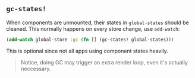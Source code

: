 
`gc-states!`
----

When components are unmounted, their states in `global-states` should be cleaned.
This normally happens on every store change, use `add-watch`:

```clojure
(add-watch global-store :gc (fn [] (gc-states! global-states)))
```

This is optional since not all apps using component states heavily.

> Notice, doing GC may trigger an extra render loop, even it's actually neccessary.

